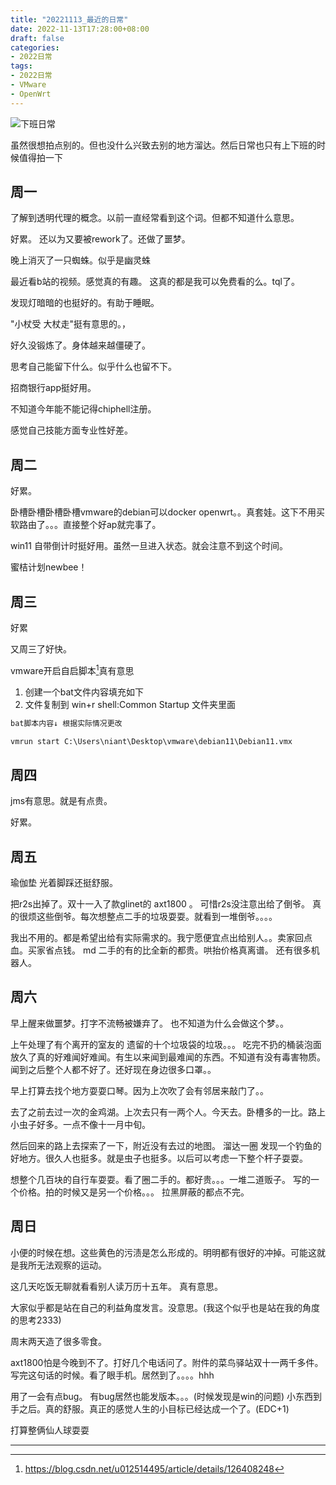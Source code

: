 ```yaml
---
title: "20221113_最近的日常"
date: 2022-11-13T17:28:00+08:00
draft: false
categories:
- 2022日常
tags:
- 2022日常
- VMware
- OpenWrt
---
```




![下班日常](https://raw.githubusercontent.com/nianyisi/20220717/main/11/LieAll_20221109_192010292.jpg)

虽然很想拍点别的。但也没什么兴致去别的地方溜达。然后日常也只有上下班的时候值得拍一下

## 周一

了解到透明代理的概念。以前一直经常看到这个词。但都不知道什么意思。

好累。 还以为又要被rework了。还做了噩梦。


晚上消灭了一只蜘蛛。似乎是幽灵蛛

最近看b站的视频。感觉真的有趣。 这真的都是我可以免费看的么。tql了。

发现灯暗暗的也挺好的。有助于睡眠。

"小杖受 大杖走"挺有意思的。，

好久没锻炼了。身体越来越僵硬了。

思考自己能留下什么。似乎什么也留不下。

招商银行app挺好用。

不知道今年能不能记得chiphell注册。

感觉自己技能方面专业性好差。

## 周二
好累。

卧槽卧槽卧槽卧槽vmware的debian可以docker openwrt。。真套娃。这下不用买软路由了。。。直接整个好ap就完事了。


win11 自带倒计时挺好用。虽然一旦进入状态。就会注意不到这个时间。

蜜桔计划newbee！


## 周三
好累

又周三了好快。

vmware开启自启脚本[^vmware]真有意思

1. 创建一个bat文件内容填充如下
2. 文件复制到 win+r shell:Common Startup 文件夹里面

```bat
bat脚本内容↓ 根据实际情况更改

vmrun start C:\Users\niant\Desktop\vmware\debian11\Debian11.vmx

```



## 周四

jms有意思。就是有点贵。

好累。
## 周五
瑜伽垫 光着脚踩还挺舒服。

把r2s出掉了。双十一入了款glinet的 axt1800 。 
可惜r2s没注意出给了倒爷。 真的很烦这些倒爷。每次想整点二手的垃圾耍耍。就看到一堆倒爷。。。。

我出不用的。都是希望出给有实际需求的。我宁愿便宜点出给别人。。卖家回点血。买家省点钱。  md 二手的有的比全新的都贵。哄抬价格真离谱。 还有很多机器人。

## 周六

早上醒来做噩梦。打字不流畅被嫌弃了。  也不知道为什么会做这个梦。。

上午处理了有个离开的室友的 遗留的十个垃圾袋的垃圾。。。 吃完不扔的桶装泡面放久了真的好难闻好难闻。有生以来闻到最难闻的东西。不知道有没有毒害物质。闻到之后整个人都不好了。还好现在身边很多口罩。。

早上打算去找个地方耍耍口琴。因为上次吹了会有邻居来敲门了。。

去了之前去过一次的金鸡湖。上次去只有一两个人。今天去。卧槽多的一比。路上小虫子好多。一点不像十一月中旬。

然后回来的路上去探索了一下，附近没有去过的地图。 溜达一圈 发现一个钓鱼的好地方。很久人也挺多。就是虫子也挺多。以后可以考虑一下整个杆子耍耍。


想整个几百块的自行车耍耍。看了圈二手的。都好贵。。。一堆二道贩子。 写的一个价格。拍的时候又是另一个价格。。。 拉黑屏蔽的都点不完。



## 周日

小便的时候在想。这些黄色的污渍是怎么形成的。明明都有很好的冲掉。可能这就是我所无法观察的运动。

这几天吃饭无聊就看看别人读万历十五年。 真有意思。 

大家似乎都是站在自己的利益角度发言。没意思。(我这个似乎也是站在我的角度的思考2333)

周末两天造了很多零食。

axt1800怕是今晚到不了。打好几个电话问了。附件的菜鸟驿站双十一两千多件。
写完这句话的时候。看了眼手机。居然到了。。。。hhh

用了一会有点bug。 有bug居然也能发版本。。。(时候发现是win的问题)
小东西到手之后。真的舒服。真正的感觉人生的小目标已经达成一个了。(EDC+1)

打算整俩仙人球耍耍 


---
[^vmware]:https://blog.csdn.net/u012514495/article/details/126408248


